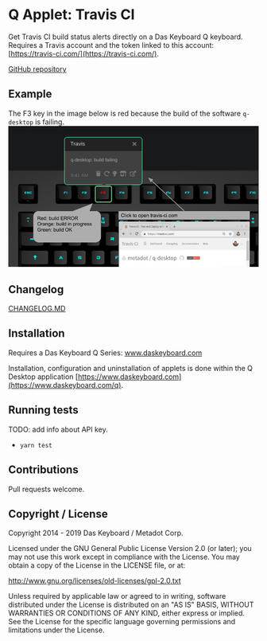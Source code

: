 # Q Applet: Travis CI

Get Travis CI build status alerts directly on a Das Keyboard Q keyboard. Requires a Travis account
and the token linked to this account: [https://travis-ci.com/](https://travis-ci.com/).

[GitHub repository](https://github.com/daskeyboard/daskeyboard-applet--travis)

## Example

The F3 key in the image below is red because the build of the software `q-desktop` is failing.
![Travis CI on a Das Keybaord Q](assets/image.png "Das Keyboard Travis CI applet")

## Changelog

[CHANGELOG.MD](CHANGELOG.md)

## Installation

Requires a Das Keyboard Q Series: www.daskeyboard.com

Installation, configuration and uninstallation of applets is done within
the Q Desktop application [https://www.daskeyboard.com](https://www.daskeyboard.com/q).

## Running tests

TODO: add info about API key.

- `yarn test`

## Contributions

Pull requests welcome.

## Copyright / License

Copyright 2014 - 2019 Das Keyboard / Metadot Corp.

Licensed under the GNU General Public License Version 2.0 (or later);
you may not use this work except in compliance with the License.
You may obtain a copy of the License in the LICENSE file, or at:

   http://www.gnu.org/licenses/old-licenses/gpl-2.0.txt

Unless required by applicable law or agreed to in writing, software
distributed under the License is distributed on an "AS IS" BASIS,
WITHOUT WARRANTIES OR CONDITIONS OF ANY KIND, either express or implied.
See the License for the specific language governing permissions and
limitations under the License.
